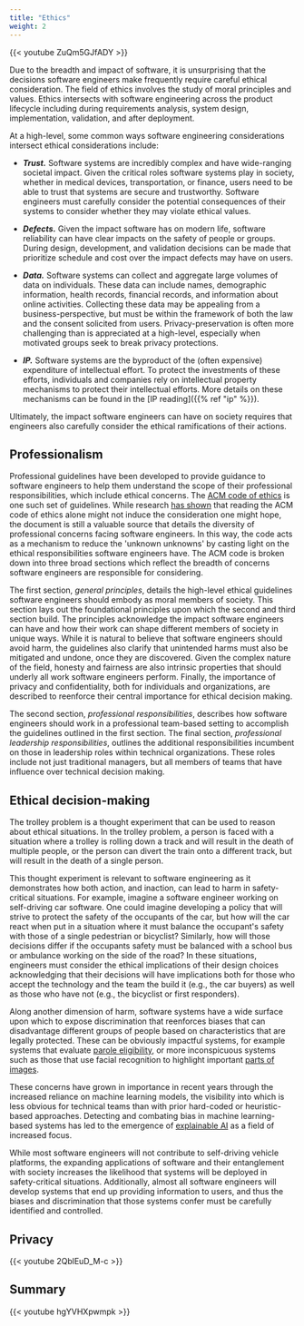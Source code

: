 ```yaml
---
title: "Ethics"
weight: 2
---
```


{{< youtube ZuQm5GJfADY >}}

Due to the breadth and impact of software, it is unsurprising that the decisions software engineers make frequently require careful ethical consideration. The field of ethics involves the study of moral principles and values. Ethics intersects with software engineering across the product lifecycle including during requirements analysis, system design, implementation, validation, and after deployment.

At a high-level, some common ways software engineering considerations intersect ethical considerations include:

* ***Trust.*** Software systems are incredibly complex and have wide-ranging societal impact. Given the critical roles software systems play in society, whether in medical devices, transportation, or finance, users need to be able to trust that systems are secure and trustworthy. Software engineers must carefully consider the potential consequences of their systems to consider whether they may violate ethical values.

* ***Defects.*** Given the impact software has on modern life, software reliability can have clear impacts on the safety of people or groups. During design, development, and validation decisions can be made that prioritize schedule and cost over the impact defects may have on users.

* ***Data.*** Software systems can collect and aggregate large volumes of data on individuals. These data can include names, demographic information, health records, financial records, and information about online activities. Collecting these data may be appealing from a business-perspective, but must be within the framework of both the law and the consent solicited from users. Privacy-preservation is often more challenging than is appreciated at a high-level, especially when motivated groups seek to break privacy protections.

* ***IP.*** Software systems are the byproduct of the (often expensive) expenditure of intellectual effort. To protect the investments of these efforts, individuals and companies rely on intellectual property mechanisms to protect their intellectual efforts. More details on these mechanisms can be found in the [IP reading]({{% ref "ip" %}}).

Ultimately, the impact software engineers can have on society requires that engineers also carefully consider the ethical ramifications of their actions.

## Professionalism

Professional guidelines have been developed to provide guidance to software engineers to help them understand the scope of their professional responsibilities, which include ethical concerns. The [ACM code of ethics](https://www.acm.org/code-of-ethics) is one such set of guidelines. While research [has shown](https://jssmith1.github.io/assets/pdf/FSE18_NIER.pdf) that reading the ACM code of ethics alone might not induce the consideration one might hope, the document is still a valuable source that details the diversity of professional concerns facing software engineers. In this way, the code acts as a mechanism to reduce the 'unknown unknowns' by casting light on the ethical responsibilities software engineers have. The ACM code is broken down into three broad sections which reflect the breadth of concerns software engineers are responsible for considering. 

The first section, *general principles*, details the high-level ethical guidelines software engineers should embody as moral members of society. This section lays out the foundational principles upon which the second and third section build. The principles acknowledge the impact software engineers can have and how their work can shape different members of society in unique ways. While it is natural to believe that software engineers should avoid harm, the guidelines also clarify that unintended harms must also be mitigated and undone, once they are discovered. Given the complex nature of the field, honesty and fairness are also intrinsic properties that should underly all work software engineers perform. Finally, the importance of privacy and confidentiality, both for individuals and organizations, are described to reenforce their central importance for ethical decision making.

The second section, *professional responsibilities*, describes how software engineers should work in a professional team-based setting to accomplish the guidelines outlined in the first section. The final section, *professional leadership responsibilities*, outlines the additional responsibilities incumbent on those in leadership roles within technical organizations. These roles include not just traditional managers, but all members of teams that have influence over technical decision making.

## Ethical decision-making

The trolley problem is a thought experiment that can be used to reason about ethical situations. In the trolley problem, a person is faced with a situation where a trolley is rolling down a track and will result in the death of multiple people, or the person can divert the train onto a different track, but will result in the death of a single person.

This thought experiment is relevant to software engineering as it demonstrates how both action, and inaction, can lead to harm in safety-critical situations. For example, imagine a software engineer working on self-driving car software. One could imagine developing a policy that will strive to protect the safety of the occupants of the car, but how will the car react when put in a situation where it must balance the occupant's safety with those of a single pedestrian or bicyclist? Similarly, how will those decisions differ if the occupants safety must be balanced with a school bus or ambulance working on the side of the road? In these situations, engineers must consider the ethical implications of their design choices acknowledging that their decisions will have implications both for those who accept the technology and the team the build it (e.g., the car buyers) as well as those who have not (e.g., the bicyclist or first responders).

Along another dimension of harm, software systems have a wide surface upon which to expose discrimination that reenforces biases that can disadvantage different groups of people based on characteristics that are legally protected. These can be obviously impactful systems, for example systems that evaluate [parole eligibility](https://www.propublica.org/article/machine-bias-risk-assessments-in-criminal-sentencing), or more inconspicuous systems such as those that use facial recognition to highlight important [parts of images](https://algorithmwatch.org/en/google-vision-racism/). 

These concerns have grown in importance in recent years through the increased reliance on machine learning models, the visibility into which is less obvious for technical teams than with prior hard-coded or heuristic-based approaches. Detecting and combating bias in machine learning-based systems has led to the emergence of [explainable AI](https://insights.sei.cmu.edu/blog/what-is-explainable-ai/) as a field of increased focus.

While most software engineers will not contribute to self-driving vehicle platforms, the expanding applications of software and their entanglement with society increases the likelihood that systems will be deployed in safety-critical situations. Additionally, almost all software engineers will develop systems that end up providing information to users, and thus the biases and discrimination that those systems confer must be carefully identified and controlled.


## Privacy

{{< youtube 2QblEuD_M-c >}}

[//]: # (TODO: k-anonymity)

## Summary

{{< youtube hgYVHXpwmpk >}}

<!--
### References 

* [TITLE](LINK)
-->



